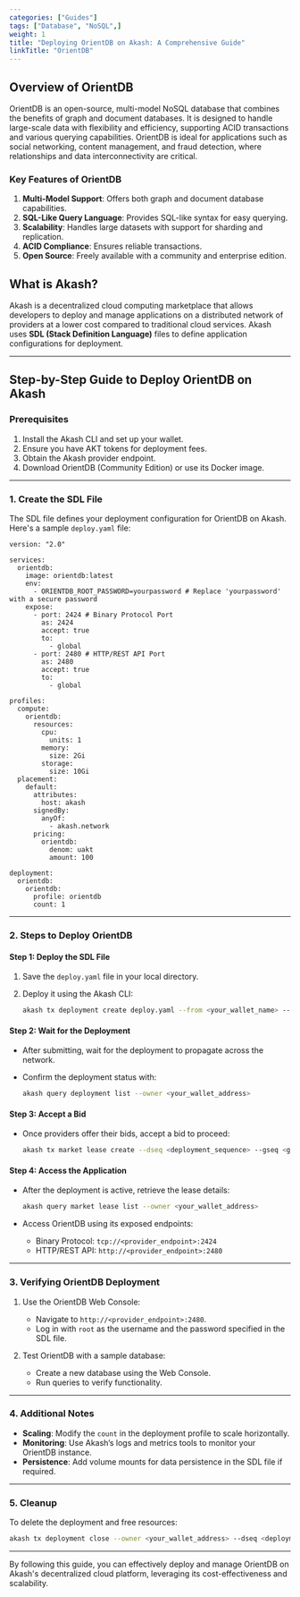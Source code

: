 ```yaml
---
categories: ["Guides"]
tags: ["Database", "NoSQL",]
weight: 1
title: "Deploying OrientDB on Akash: A Comprehensive Guide"
linkTitle: "OrientDB"
---
```

 

## **Overview of OrientDB**
OrientDB is an open-source, multi-model NoSQL database that combines the benefits of graph and document databases. It is designed to handle large-scale data with flexibility and efficiency, supporting ACID transactions and various querying capabilities. OrientDB is ideal for applications such as social networking, content management, and fraud detection, where relationships and data interconnectivity are critical.

### **Key Features of OrientDB**
1. **Multi-Model Support**: Offers both graph and document database capabilities.
2. **SQL-Like Query Language**: Provides SQL-like syntax for easy querying.
3. **Scalability**: Handles large datasets with support for sharding and replication.
4. **ACID Compliance**: Ensures reliable transactions.
5. **Open Source**: Freely available with a community and enterprise edition.

## **What is Akash?**
Akash is a decentralized cloud computing marketplace that allows developers to deploy and manage applications on a distributed network of providers at a lower cost compared to traditional cloud services. Akash uses **SDL (Stack Definition Language)** files to define application configurations for deployment.

---

## **Step-by-Step Guide to Deploy OrientDB on Akash**

### **Prerequisites**
1. Install the Akash CLI and set up your wallet.
2. Ensure you have AKT tokens for deployment fees.
3. Obtain the Akash provider endpoint.
4. Download OrientDB (Community Edition) or use its Docker image.

---

### **1. Create the SDL File**
The SDL file defines your deployment configuration for OrientDB on Akash. Here's a sample `deploy.yaml` file:

```
version: "2.0"

services:
  orientdb:
    image: orientdb:latest
    env:
      - ORIENTDB_ROOT_PASSWORD=yourpassword # Replace 'yourpassword' with a secure password
    expose:
      - port: 2424 # Binary Protocol Port
        as: 2424
        accept: true
        to:
          - global
      - port: 2480 # HTTP/REST API Port
        as: 2480
        accept: true
        to:
          - global

profiles:
  compute:
    orientdb:
      resources:
        cpu:
          units: 1
        memory:
          size: 2Gi
        storage:
          size: 10Gi
  placement:
    default:
      attributes:
        host: akash
      signedBy:
        anyOf:
          - akash.network
      pricing:
        orientdb:
          denom: uakt
          amount: 100

deployment:
  orientdb:
    orientdb:
      profile: orientdb
      count: 1
```

---

### **2. Steps to Deploy OrientDB**

#### **Step 1: Deploy the SDL File**
1. Save the `deploy.yaml` file in your local directory.
2. Deploy it using the Akash CLI:

   ```bash
   akash tx deployment create deploy.yaml --from <your_wallet_name> --node <node_url>
   ```

#### **Step 2: Wait for the Deployment**
- After submitting, wait for the deployment to propagate across the network.
- Confirm the deployment status with:

   ```bash
   akash query deployment list --owner <your_wallet_address>
   ```

#### **Step 3: Accept a Bid**
- Once providers offer their bids, accept a bid to proceed:

   ```bash
   akash tx market lease create --dseq <deployment_sequence> --gseq <group_sequence> --oseq <order_sequence> --from <your_wallet_name>
   ```

#### **Step 4: Access the Application**
- After the deployment is active, retrieve the lease details:

   ```bash
   akash query market lease list --owner <your_wallet_address>
   ```

- Access OrientDB using its exposed endpoints:
  - Binary Protocol: `tcp://<provider_endpoint>:2424`
  - HTTP/REST API: `http://<provider_endpoint>:2480`

---

### **3. Verifying OrientDB Deployment**
1. Use the OrientDB Web Console:
   - Navigate to `http://<provider_endpoint>:2480`.
   - Log in with `root` as the username and the password specified in the SDL file.

2. Test OrientDB with a sample database:
   - Create a new database using the Web Console.
   - Run queries to verify functionality.

---

### **4. Additional Notes**
- **Scaling**: Modify the `count` in the deployment profile to scale horizontally.
- **Monitoring**: Use Akash’s logs and metrics tools to monitor your OrientDB instance.
- **Persistence**: Add volume mounts for data persistence in the SDL file if required.

---

### **5. Cleanup**
To delete the deployment and free resources:

```bash
akash tx deployment close --owner <your_wallet_address> --dseq <deployment_sequence> --from <your_wallet_name>
```

---

By following this guide, you can effectively deploy and manage OrientDB on Akash's decentralized cloud platform, leveraging its cost-effectiveness and scalability.